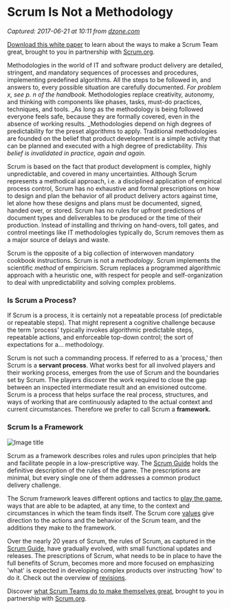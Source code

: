 # Scrum Is Not a Methodology

_Captured: 2017-06-21 at 10:11 from [dzone.com](https://dzone.com/articles/scrum-is-a-framework-not-a-methodology?edition=305110&utm_source=Daily%20Digest&utm_medium=email&utm_campaign=dd%202017-06-20)_

[Download this white paper](https://dzone.com/go?i=150025&u=https%3A%2F%2Fwww.scrum.org%2FAbout%2FAll-Articles%2FarticleType%2FArticleView%2FarticleId%2F1029%2FCharacteristics-of-a-Great-Scrum-Team%3Futm_source%3DDZone%26utm_medium%3DArticle%26utm_campaign%3DGreatScrumTeam) to learn about the ways to make a Scrum Team great, brought to you in partnership with [Scrum.org](https://dzone.com/go?i=150025&u=https%3A%2F%2Fwww.scrum.org%2FAbout%2FAll-Articles%2FarticleType%2FArticleView%2FarticleId%2F1029%2FCharacteristics-of-a-Great-Scrum-Team%3Futm_source%3DDZone%26utm_medium%3DArticle%26utm_campaign%3DGreatScrumTeam).

Methodologies in the world of IT and software product delivery are detailed, stringent, and mandatory sequences of processes and procedures, implementing predefined algorithms. All the steps to be followed in, and answers to, every possible situation are carefully documented. _For problem x, see p. n of the handbook._ Methodologies replace creativity, autonomy, and thinking with components like phases, tasks, must-do practices, techniques, and tools. _As long as the methodology is being followed everyone feels safe, because they are formally covered, even in the absence of working results. _Methodologies depend on high degrees of predictability for the preset algorithms to apply. Traditional methodologies are founded on the belief that product development is a simple activity that can be planned and executed with a high degree of predictability. _This belief is invalidated in practice, again and again._

Scrum is based on the fact that product development is complex, highly unpredictable, and covered in many uncertainties. Although Scrum represents a methodical approach, i.e. a disciplined application of empirical process control, Scrum has no exhaustive and formal prescriptions on how to design and plan the behavior of all product delivery actors against time, let alone how these designs and plans must be documented, signed, handed over, or stored. Scrum has no rules for upfront predictions of document types and deliverables to be produced or the time of their production. Instead of installing and thriving on hand-overs, toll gates, and control meetings like IT methodologies typically do, Scrum removes them as a major source of delays and waste.

Scrum is the opposite of a big collection of interwoven mandatory cookbook instructions. Scrum is not a _methodology_. Scrum implements the scientific _method_ of empiricism. Scrum replaces a programmed algorithmic approach with a heuristic one, with respect for people and self-organization to deal with unpredictability and solving complex problems.

### Is Scrum a Process?

If Scrum is a process, it is certainly not a repeatable process (of predictable or repeatable steps). That might represent a cognitive challenge because the term 'process' typically invokes algorithmic predictable steps, repeatable actions, and enforceable top-down control; the sort of expectations for a... methodology.

Scrum is not such a commanding process. If referred to as a 'process,' then Scrum is a **servant process**. What works best for all involved players and their working process, emerges from the use of Scrum and the boundaries set by Scrum. The players discover the work required to close the gap between an inspected intermediate result and an envisioned outcome. Scrum is a process that helps surface the real process, structures, and ways of working that are continuously adapted to the actual context and current circumstances. Therefore we prefer to call Scrum a **framework.**

### Scrum Is a Framework

![Image title](https://ullizee.files.wordpress.com/2017/06/the-scrum-game-board-2.png)

Scrum as a framework describes roles and rules upon principles that help and facilitate people in a low-prescriptive way. The [Scrum Guide](http://www.scrumguides.org/scrum-guide.html) holds the definitive description of the rules of the game. The prescriptions are minimal, but every single one of them addresses a common product delivery challenge.

The Scrum framework leaves different options and tactics to [play the game](http://ullizee.wordpress.com/2013/01/17/ways-to-play-scrum/), ways that are able to be adapted, at any time, to the context and circumstances in which the team finds itself. The Scrum core [values](http://www.capgemini.com/technology-blog/2013/02/scrum-values/) give direction to the actions and the behavior of the Scrum team, and the additions they make to the framework.

Over the nearly 20 years of Scrum, the rules of Scrum, as captured in the [Scrum Guide](http://www.scrum.org/Scrum-Guides), have gradually evolved, with small functional updates and releases. The prescriptions of Scrum, what needs to be in place to have the full benefits of Scrum, becomes more and more focused on emphasizing 'what' is expected in developing complex products over instructing 'how' to do it. Check out the overview of [revisions](http://www.scrumguides.org/revisions.html).

Discover [what Scrum Teams do to make themselves great](https://dzone.com/go?i=150024&u=https%3A%2F%2Fwww.scrum.org%2FAbout%2FAll-Articles%2FarticleType%2FArticleView%2FarticleId%2F1029%2FCharacteristics-of-a-Great-Scrum-Team%3Futm_source%3DDZone%26utm_medium%3DArticle%26utm_campaign%3DGreatScrumTeam), brought to you in partnership with [Scrum.org](https://dzone.com/go?i=150024&u=https%3A%2F%2Fwww.scrum.org%2FAbout%2FAll-Articles%2FarticleType%2FArticleView%2FarticleId%2F1029%2FCharacteristics-of-a-Great-Scrum-Team%3Futm_source%3DDZone%26utm_medium%3DArticle%26utm_campaign%3DGreatScrumTeam).
